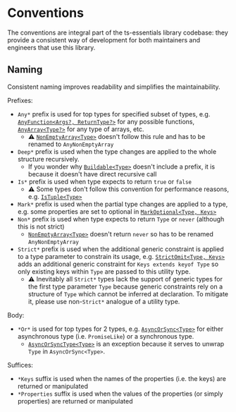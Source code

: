 # Conventions

The conventions are integral part of the ts-essentials library codebase: they provide a consistent way of development
for both maintainers and engineers that use this library.

## Naming

Consistent naming improves readability and simplifies the maintainability.

Prefixes:

- `Any*` prefix is used for top types for specified subset of types, e.g.
  [`AnyFunction<Args?, ReturnType?>`](./lib/any-function/) for any possible functions,
  [`AnyArray<Type?>`](/lib/any-array) for any type of arrays, etc.
  - ⚠️ [`NonEmptyArray<Type>`](/lib/non-empty-array) doesn't follow this rule and has to be renamed to
    `AnyNonEmptyArray`
- `Deep*` prefix is used when the type changes are applied to the whole structure recursively.
  - If you wonder why [`Buildable<Type>`](./lib/buildable/) doesn't include a prefix, it is because it doesn't have
    direct recursive call
- `Is*` prefix is used when type expects to return `true` or `false`
  - ⚠️ Some types don't follow this convention for performance reasons, e.g. [`IsTuple<Type>`](/lib/is-tuple)
- `Mark*` prefix is used when the partial type changes are applied to a type, e.g. some properties are set to optional
  in [`MarkOptional<Type, Keys>`](/lib/mark-optional)
- `Non*` prefix is used when type expects to return `Type` or `never` (although this is not strict)
  - [`NonEmptyArray<Type>`](/lib/non-empty-array) doesn't return `never` so has to be renamed `AnyNonEmptyArray`
- `Strict*` prefix is used when the additional generic constraint is applied to a type parameter to constrain its usage,
  e.g. [`StrictOmit<Type, Keys>`](/lib/strict-omit) adds an additional generic constraint for `Keys extends keyof Type`
  so only existing keys within `Type` are passed to this utility type.
  - ⚠️ Inevitably all `Strict*` types lack the support of generic types for the first type parameter `Type` because
    generic constraints rely on a structure of `Type` which cannot be inferred at declaration. To mitigate it, please
    use non-`Strict*` analogue of a utility type.

Body:

- `*Or*` is used for top types for 2 types, e.g. [`AsyncOrSync<Type>`](/lib/async-or-sync) for either asynchronous type
  (i.e. `PromiseLike`) or a synchronous type.
  - [`AsyncOrSyncType<Type>`](/lib/async-or-sync-type) is an exception because it serves to unwrap `Type` in
    `AsyncOrSync<Type>`.

Suffices:

- `*Keys` suffix is used when the names of the properties (i.e. the keys) are returned or manipulated
- `*Properties` suffix is used when the values of the properties (or simply properties) are returned or manipulated

